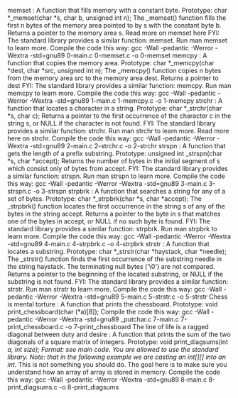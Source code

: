 memset : A function that fills memory with a constant byte.
Prototype: char *_memset(char *s, char b, unsigned int n);
The _memset() function fills the first n bytes of the memory area pointed to by s with the constant byte b.
Returns a pointer to the memory area s.
Read more on memset here
FYI: The standard library provides a similar function: memset. Run man memset to learn more.
Compile the code this way: gcc -Wall -pedantic -Werror -Wextra -std=gnu89 0-main.c 0-memset.c -o 0-memset
memcpy : A function that copies the memory area.
Prototype: char *_memcpy(char *dest, char *src, unsigned int n);
The _memcpy() function copies n bytes from the memory area src to the memory area dest.
Returns a pointer to dest
FYI: The standard library provides a similar function: memcpy. Run man memcpy to learn more.
Compile the code this way: gcc -Wall -pedantic -Werror -Wextra -std=gnu89 1-main.c 1-memcpy.c -o 1-memcpy
strchr : A function that locates a character in a string.
Prototype: char *_strchr(char *s, char c);
Returns a pointer to the first occurrence of the character c in the string s, or NULL if the character is not found.
FYI: The standard library provides a similar function: strchr. Run man strchr to learn more.
Read more here on strchr.
Compile the code this way: gcc -Wall -pedantic -Werror -Wextra -std=gnu89 2-main.c 2-strchr.c -o 2-strchr
strspn : A function that gets the length of a prefix substring.
Prototype: unsigned int _strspn(char *s, char *accept);
Returns the number of bytes in the initial segment of s which consist only of bytes from accept.
FYI: The standard library provides a similar function: strspn. Run man strspn to learn more.
Compile the code this way: gcc -Wall -pedantic -Werror -Wextra -std=gnu89 3-main.c 3-strspn.c -o 3-strspn
strpbrk : A function that searches a string for any of a set of bytes.
Prototype: char *_strpbrk(char *s, char *accept);
The _strpbrk() function locates the first occurrence in the string s of any of the bytes in the string accept.
Returns a pointer to the byte in s that matches one of the bytes in accept, or NULL if no such byte is found.
FYI: The standard library provides a similar function: strpbrk. Run man strpbrk to learn more.
Compile the code this way: gcc -Wall -pedantic -Werror -Wextra -std=gnu89 4-main.c 4-strpbrk.c -o 4-strpbrk
strstr : A function that locates a substring.
Prototype: char *_strstr(char *haystack, char *needle);
The _strstr() function finds the first occurrence of the substring needle in the string haystack.
The terminating null bytes ('\0') are not compared.
Returns a pointer to the beginning of the located substring, or NULL if the substring is not found.
FYI: The standard library provides a similar function: strstr. Run man strstr to learn more.
Compile the code this way: gcc -Wall -pedantic -Werror -Wextra -std=gnu89 5-main.c 5-strstr.c -o 5-strstr
Chess is mental torture : A function that prints the chessboard.
Prototype: void print_chessboard(char (*a)[8]);
Compile the code this way: gcc -Wall -pedantic -Werror -Wextra -std=gnu89 _putchar.c 7-main.c 7-print_chessboard.c -o 7-print_chessboard
The line of life is a ragged diagonal between duty and desire : A function that prints the sum of the two diagonals of a square matrix of integers.
Prototype: void print_diagsums(int *a, int size);
Format: see main code.
You are allowed to use the standard library.
Note: that in the following example we are casting an int[][] into an int*.
This is not something you should do. The goal here is to make sure you understand how an array of array is stored in memory.
Compile the code this way: gcc -Wall -pedantic -Werror -Wextra -std=gnu89 8-main.c 8-print_diagsums.c -o 8-print_diagsums
